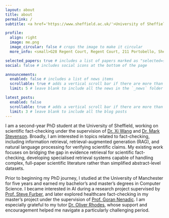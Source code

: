 ```yaml
---
layout: about
title: about
permalink: /
subtitle: <a href='https://www.sheffield.ac.uk/'>University of Sheffield</a>.

profile:
  align: right
  image: me.png
  image_circular: false # crops the image to make it circular
  more_info: <small>G28 Regent Court, Regent Court, 211 Portobello, Sheffield</small>

selected_papers: true # includes a list of papers marked as "selected={true}"
social: false # includes social icons at the bottom of the page

announcements:
  enabled: false # includes a list of news items
  scrollable: true # adds a vertical scroll bar if there are more than 3 news items
  limit: 5 # leave blank to include all the news in the `_news` folder

latest_posts:
  enabled: false
  scrollable: true # adds a vertical scroll bar if there are more than 3 new posts items
  limit: 3 # leave blank to include all the blog posts
---
```



I am a second-year PhD student at the University of Sheffield, working on scientific fact-checking under the supervision of [Dr. Xi Wang](https://www.xiwangeric.com/) and [Dr. Mark Stevenson](https://staffwww.dcs.shef.ac.uk/people/M.Stevenson/). Broadly, I am interested in topics related to fact-checking, including information retrieval, retrieval-augmented generation (RAG), and natural language processing for verifying scientific claims. My existing work focuses on bridging the gap in evidence retrieval for scientific fact-checking, developing specialised retrieval systems capable of handling complex, full-paper scientific literature rather than simplified abstract-level datasets.

Prior to beginning my PhD journey, I studied at the University of Manchester for five years and earned my bachelor’s and master’s degrees in Computer Science. 
I became interested in AI during a research project supervised by [Prof. Steve Furber](https://en.wikipedia.org/wiki/Steve_Furber), and later explored healthcare fact-checking in my master’s project under the supervision of [Prof. Goran Nenadic](https://research.manchester.ac.uk/en/persons/gnenadic). I am especially grateful to my tutor [Dr. Oliver Rhodes](https://research.manchester.ac.uk/en/persons/oliver.rhodes), whose support and encouragement helped me navigate a particularly challenging period.


